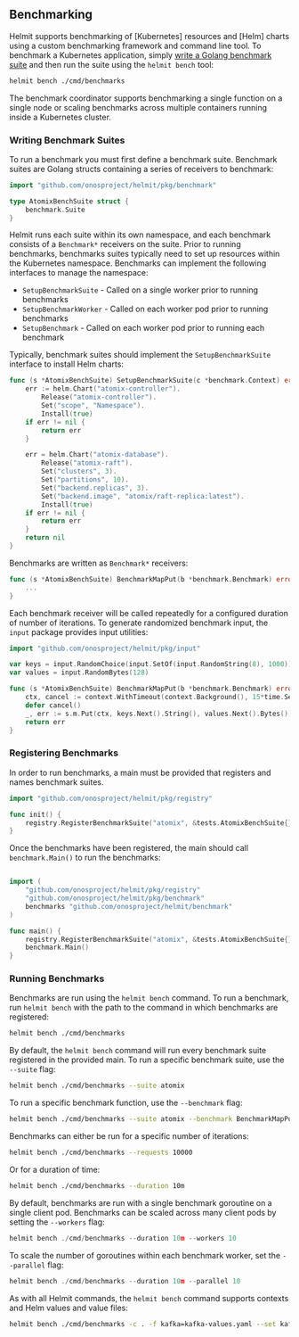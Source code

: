 ## Benchmarking

Helmit supports benchmarking of [Kubernetes] resources and [Helm] charts using a custom benchmarking framework and
command line tool. To benchmark a Kubernetes application, simply [write a Golang benchmark suite](#writing-benchmarks)
and then run the suite using the `helmit bench` tool:

```bash
helmit bench ./cmd/benchmarks
```

The benchmark coordinator supports benchmarking a single function on a single node or scaling benchmarks across multiple
containers running inside a Kubernetes cluster.

### Writing Benchmark Suites

To run a benchmark you must first define a benchmark suite. Benchmark suites are Golang structs containing a series 
of receivers to benchmark:

```go
import "github.com/onosproject/helmit/pkg/benchmark"

type AtomixBenchSuite struct {
	benchmark.Suite
}
```

Helmit runs each suite within its own namespace, and each benchmark consists of a `Benchmark*` receivers on the suite.
Prior to running benchmarks, benchmarks suites typically need to set up resources within the Kubernetes namespace.
Benchmarks can implement the following interfaces to manage the namespace:
* `SetupBenchmarkSuite` - Called on a single worker prior to running benchmarks
* `SetupBenchmarkWorker` - Called on each worker pod prior to running benchmarks
* `SetupBenchmark` - Called on each worker pod prior to running each benchmark

Typically, benchmark suites should implement the `SetupBenchmarkSuite` interface to install Helm charts:

```go
func (s *AtomixBenchSuite) SetupBenchmarkSuite(c *benchmark.Context) error {
	err := helm.Chart("atomix-controller").
		Release("atomix-controller").
		Set("scope", "Namespace").
		Install(true)
	if err != nil {
		return err
	}

	err = helm.Chart("atomix-database").
		Release("atomix-raft").
		Set("clusters", 3).
		Set("partitions", 10).
		Set("backend.replicas", 3).
		Set("backend.image", "atomix/raft-replica:latest").
		Install(true)
	if err != nil {
		return err
	}
	return nil
}
```

Benchmarks are written as `Benchmark*` receivers:

```go
func (s *AtomixBenchSuite) BenchmarkMapPut(b *benchmark.Benchmark) error {
    ...
}
```

Each benchmark receiver will be called repeatedly for a configured duration of number of iterations. To generate
randomized benchmark input, the `input` package provides input utilities:

```go
import "github.com/onosproject/helmit/pkg/input"

var keys = input.RandomChoice(input.SetOf(input.RandomString(8), 1000))
var values = input.RandomBytes(128)

func (s *AtomixBenchSuite) BenchmarkMapPut(b *benchmark.Benchmark) error {
	ctx, cancel := context.WithTimeout(context.Background(), 15*time.Second)
	defer cancel()
	_, err := s.m.Put(ctx, keys.Next().String(), values.Next().Bytes())
	return err
}
```

### Registering Benchmarks

In order to run benchmarks, a main must be provided that registers and names benchmark suites.

```go
import "github.com/onosproject/helmit/pkg/registry"

func init() {
    registry.RegisterBenchmarkSuite("atomix", &tests.AtomixBenchSuite{})
}
```

Once the benchmarks have been registered, the main should call `benchmark.Main()` to run the benchmarks:

```go

import (
	"github.com/onosproject/helmit/pkg/registry"
	"github.com/onosproject/helmit/pkg/benchmark"
	benchmarks "github.com/onosproject/helmit/benchmark"
)

func main() {
    registry.RegisterBenchmarkSuite("atomix", &tests.AtomixBenchSuite{})
    benchmark.Main()
}
```

### Running Benchmarks

Benchmarks are run using the `helmit bench` command. To run a benchmark, run `helmit bench` with the path to
the command in which benchmarks are registered:

```bash
helmit bench ./cmd/benchmarks
```

By default, the `helmit bench` command will run every benchmark suite registered in the provided main.
To run a specific benchmark suite, use the `--suite` flag:

```bash
helmit bench ./cmd/benchmarks --suite atomix
```

To run a specific benchmark function, use the `--benchmark` flag:

```bash
helmit bench ./cmd/benchmarks --suite atomix --benchmark BenchmarkMapPut
```

Benchmarks can either be run for a specific number of iterations:

```bash
helmit bench ./cmd/benchmarks --requests 10000
```

Or for a duration of time:

```bash
helmit bench ./cmd/benchmarks --duration 10m
```

By default, benchmarks are run with a single benchmark goroutine on a single client pod. Benchmarks can be scaled
across many client pods by setting the `--workers` flag:

```go
helmit bench ./cmd/benchmarks --duration 10m --workers 10
```

To scale the number of goroutines within each benchmark worker, set the `--parallel` flag:

```go
helmit bench ./cmd/benchmarks --duration 10m --parallel 10
```

As with all Helmit commands, the `helmit bench` command supports contexts and Helm values and value files:

```bash
helmit bench ./cmd/benchmarks -c . -f kafka=kafka-values.yaml --set kafka.replicas=2 --duration 10m
```
